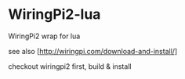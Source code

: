 # WiringPi2-lua

WiringPi2 wrap for lua

see also [http://wiringpi.com/download-and-install/]

checkout wiringpi2 first, build & install


